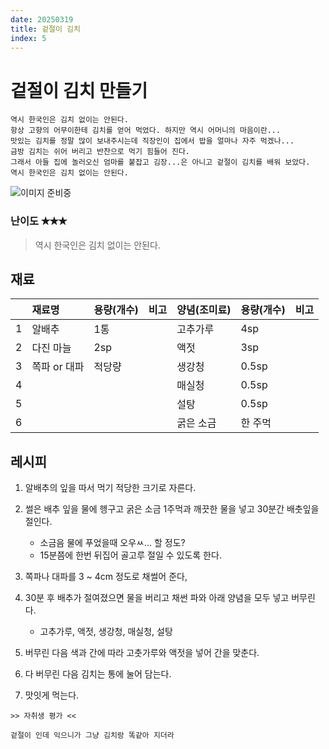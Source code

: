 ```yaml
---
date: 20250319
title: 겉절이 김치
index: 5
---
```


# 겉절이 김치 만들기

```
역시 한국인은 김치 없이는 안된다.
항상 고향의 어무이한테 김치를 얻어 먹었다. 하지만 역시 어머니의 마음이란...
맛있는 김치를 정말 많이 보내주시는데 직장인이 집에서 밥을 얼마나 자주 먹겠나...
금방 김치는 쉬어 버리고 반찬으로 먹기 힘들어 진다.
그래서 아들 집에 놀러오신 엄마를 붙잡고 김장...은 아니고 겉절이 김치를 배워 보았다.
역시 한국인은 김치 없이는 안된다.
```

![이미지 준비중](<../../_assets/img/5_1.jpeg>)


### 난이도 ✭✭✭
> 역시 한국인은 김치 없이는 안된다.


## 재료
||재료명|용량(개수)|비고|양념(조미료)|용량(개수)|비고|
|:-:|:--|:--|:--|:--|:--|:--|
|1|알배추|1통||고추가루|4sp||
|2|다진 마늘|2sp||액젓|3sp||
|3|쪽파 or 대파|적당량||생강청|0.5sp||
|4||||매실청|0.5sp||
|5||||설탕|0.5sp||
|6||||굵은 소금|한 주먹||


## 레시피
1. 알배추의 잎을 따서 먹기 적당한 크기로 자른다.

1. 썰은 배추 잎을 물에 헹구고 굵은 소금 1주먹과 깨끗한 물을 넣고 30분간 배춧잎을 절인다.
    - 소금음 물에 푸었을때 오우ㅆ... 할 정도?
    - 15분쯤에 한번 뒤집어 골고루 절일 수 있도록 한다.

1. 쪽파나 대파를 3 ~ 4cm 정도로 채썰어 준다,

1. 30분 후 배추가 절여졌으면 물을 버리고 채썬 파와 아래 양념을 모두 넣고 버무린다.
    - 고추가루, 액젓, 생강청, 매실청, 설탕

1. 버무린 다음 색과 간에 따라 고춧가루와 액젓을 넣어 간을 맞춘다. 

1. 다 버무린 다음 김치는 통에 눌어 담는다.

1. 맛잇게 먹는다.


~~~
>> 자취생 평가 <<

겉절이 인데 익으니가 그냥 김치랑 똑같아 지더라
~~~